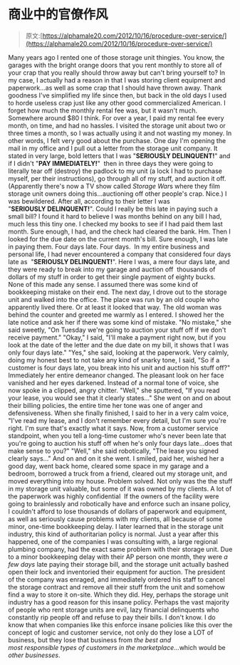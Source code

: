 # 商业中的官僚作风

> 原文:[https://alphamale20.com/2012/10/16/procedure-over-service/](https://alphamale20.com/2012/10/16/procedure-over-service/)

Many years ago I rented one of those storage unit thingies. You know, the garages with the bright orange doors that you rent monthly to store all of your crap that you really should throw away but can't bring yourself to? In my case, I actually had a reason in that I was storing client equipment and paperwork...as well as some crap that I should have thrown away. Thank goodness I've simplified my life since then, but back in the old days I used to horde useless crap just like any other good commercialized American. I forget how much the monthly rental fee was, but it wasn't much. Somewhere around $80 I think. For over a year, I paid my rental fee every month, on time, and had no hassles. I visited the storage unit about two or three times a month, so I was actually using it and not wasting my money. In other words, I felt very good about the purchase. One day I'm opening the mail in my office and I pull out a letter from the storage unit company. It stated in very large, bold letters that I was "**SERIOUSLY DELINQUENT!**" and if I didn't "**PAY IMMEDIATELY!**"  then in three days they were going to literally tear off (destroy) the padlock to my unit (a lock I had to purchase myself, per their instructions), go through all of my stuff, and auction it off. (Apparently there's now a TV show called *Storage War*s where they film storage unit owners doing this...auctioning off other people's crap. Nice.) I was bewildered. After all, according to their letter I was "**SERIOUSLY DELINQUENT!**". Could I really be this late in paying such a small bill? I found it hard to believe I was months behind on any bill I had, much less this tiny one. I checked my books to see if I had paid them last month. Sure enough, I had, and the check had cleared the bank. Hm. Then I looked for the due date on the current month's bill. Sure enough, I was late in paying them. Four days late. Four days.  In my entire business and personal life, I had never encountered a company that considered four days late as  "**SERIOUSLY DELINQUENT!**". Here I was, a mere four days late, and they were ready to break into my garage and auction off  thousands of dollars of my stuff in order to get their single payment of eighty bucks. None of this made any sense. I assumed there was some kind of bookkeeping mistake on their end. The next day, I drove out to the storage unit and walked into the office. The place was run by an old couple who apparently lived there. Or at least it looked that way. The old woman was behind the counter and greeted me warmly as I entered. I showed her the late notice and ask her if there was some kind of mistake. "No mistake," she said sweetly, "On Tuesday we're going to auction your stuff off if we don't receive payment." "Okay," I said, "I'll make a payment right now, but if you look at the date of the letter and the due date on my bill, it shows that I was only four days late." "Yes," she said, looking at the paperwork. Very calmly, doing my honest best to not take any kind of snarky tone, I said, "So if a customer is four days late, you break into his unit and auction his stuff off?" Immediately her entire demeanor changed. The pleasant look on her face vanished and her eyes darkened. Instead of a normal tone of voice, she now spoke in a clipped, angry chitter. "Well," she sputtered, "If you read your lease, you would see that it clearly states..." She went on and on about their billing policies, the entire time her tone was one of anger and defensiveness. When she finally finished, I said to her in a very calm voice, "I've read my lease, and I don't remember every detail, but I'm sure you're right. I'm sure that's exactly what it says. Now, from a customer service standpoint, when you tell a long-time customer who's never been late that you're going to auction his stuff off when he's only four days late...does that make sense to you?" "Well," she said robotically, "The lease you signed clearly says..." And on and on it she went. I smiled, paid her, wished her a good day, went back home, cleared some space in my garage and a bedroom, borrowed a truck from a friend, cleared out my storage unit, and moved everything into my house. Problem solved. Not only was the the stuff in my storage unit valuable, but some of it was owned by my clients. A lot of the paperwork was highly confidential  If the owners of the facility were going to brainlessly and robotically have and enforce such an insane policy, I couldn't afford to lose thousands of dollars of paperwork and equipment, as well as seriously cause problems with my clients, all because of some minor, one-time bookkeeping delay. I later learned that in the storage unit industry, this kind of authoritarian policy is normal. Just a year after this happened, one of the companies I was consulting with, a large regional plumbing company, had the exact same problem with their storage unit. Due to a minor bookkeeping delay with their AP person one month, they were *a few days* late paying their storage bill, and the storage unit actually bashed open their lock and inventoried their equipment for auction. The president of the company was enraged, and immediately ordered his staff to cancel the storage contract and remove all their stuff from the unit and somehow find a way to store it on-site. Which they did. Hey, perhaps the storage unit industry has a good reason for this insane policy. Perhaps the vast majority of people who rent storage units are evil, lazy financial delinquents who constantly rip people off and refuse to pay their bills. I don't know. I do know that when companies like this enforce insane policies like this over the concept of logic and customer service, not only do they lose a LOT of business, but they lose that business from *the best and most responsible types of customers in the marketplace*...which would be *other businesses*.